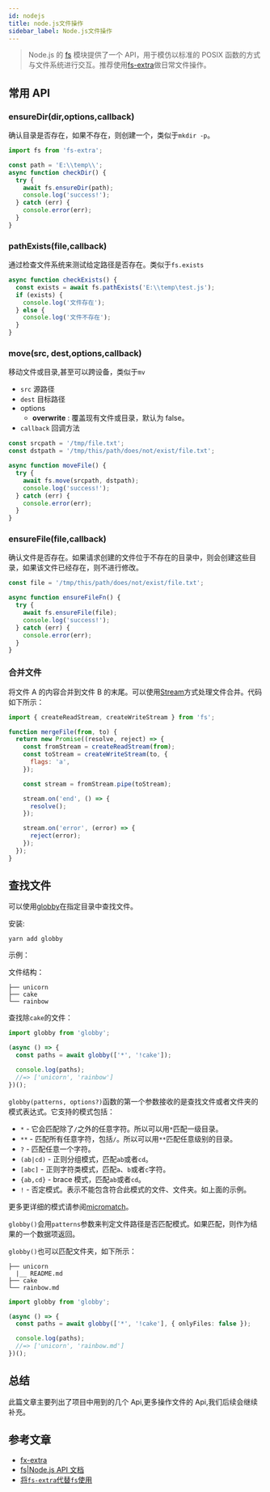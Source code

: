 ```yaml
---
id: nodejs
title: node.js文件操作
sidebar_label: Node.js文件操作
---
```


> Node.js 的 [fs](https://nodejs.org/dist/latest-v10.x/docs/api/fs.html) 模块提供了一个 API，用于模仿以标准的 POSIX 函数的方式与文件系统进行交互。推荐使用[fs-extra](https://github.com/jprichardson/node-fs-extra)做日常文件操作。

## 常用 API

### ensureDir(dir,options,callback)

确认目录是否存在，如果不存在，则创建一个，类似于`mkdir -p`。

```javascript
import fs from 'fs-extra';

const path = 'E:\\temp\\';
async function checkDir() {
  try {
    await fs.ensureDir(path);
    console.log('success!');
  } catch (err) {
    console.error(err);
  }
}
```

### pathExists(file,callback)

通过检查文件系统来测试给定路径是否存在。类似于`fs.exists`

```js
async function checkExists() {
  const exists = await fs.pathExists('E:\\temp\test.js');
  if (exists) {
    console.log('文件存在');
  } else {
    console.log('文件不存在');
  }
}
```

### move(src, dest,options,callback)

移动文件或目录,甚至可以跨设备，类似于`mv`

- `src` 源路径
- `dest` 目标路径
- options
  - **overwrite** : 覆盖现有文件或目录，默认为 false。
- `callback` 回调方法

```js
const srcpath = '/tmp/file.txt';
const dstpath = '/tmp/this/path/does/not/exist/file.txt';

async function moveFile() {
  try {
    await fs.move(srcpath, dstpath);
    console.log('success!');
  } catch (err) {
    console.error(err);
  }
}
```

### ensureFile(file,callback)

确认文件是否存在。如果请求创建的文件位于不存在的目录中，则会创建这些目录，如果该文件已经存在，则不进行修改。

```js
const file = '/tmp/this/path/does/not/exist/file.txt';

async function ensureFileFn() {
  try {
    await fs.ensureFile(file);
    console.log('success!');
  } catch (err) {
    console.error(err);
  }
}
```

### 合并文件

将文件 A 的内容合并到文件 B 的末尾。可以使用[Stream](https://nodejs.org/api/stream.html)方式处理文件合并。代码如下所示：

```js
import { createReadStream, createWriteStream } from 'fs';

function mergeFile(from, to) {
  return new Promise((resolve, reject) => {
    const fromStream = createReadStream(from);
    const toStream = createWriteStream(to, {
      flags: 'a',
    });

    const stream = fromStream.pipe(toStream);

    stream.on('end', () => {
      resolve();
    });

    stream.on('error', (error) => {
      reject(error);
    });
  });
}
```

## 查找文件

可以使用[globby](https://github.com/sindresorhus/globby)在指定目录中查找文件。

安装:

```shell
yarn add globby
```

示例：

文件结构：

```
├── unicorn
├── cake
└── rainbow
```

查找除`cake`的文件：

```typescript
import globby from 'globby';

(async () => {
  const paths = await globby(['*', '!cake']);

  console.log(paths);
  //=> ['unicorn', 'rainbow']
})();
```

`globby(patterns, options?)`函数的第一个参数接收的是查找文件或者文件夹的模式表达式。它支持的模式包括：

- `*` - 它会匹配除了`/`之外的任意字符。所以可以用`*`匹配一级目录。
- `**` - 匹配所有任意字符，包括`/`。所以可以用`**`匹配任意级别的目录。
- `?` - 匹配任意一个字符。
- `(ab|cd)` - 正则分组模式，匹配`ab`或者`cd`。
- `[abc]` - 正则字符类模式，匹配`a`、`b`或者`c`字符。
- `{ab,cd}` - brace 模式，匹配`ab`或者`cd`。
- `!` - 否定模式。表示不能包含符合此模式的文件、文件夹。如上面的示例。

更多更详细的模式请参阅[micromatch](https://github.com/micromatch/micromatch)。

`globby()`会用`patterns`参数来判定文件路径是否匹配模式。如果匹配，则作为结果的一个数据项返回。

`globby()`也可以匹配文件夹，如下所示：

```
├── unicorn
  |__ README.md
├── cake
└── rainbow.md
```

```ts
import globby from 'globby';

(async () => {
  const paths = await globby(['*', '!cake'], { onlyFiles: false });

  console.log(paths);
  //=> ['unicorn', 'rainbow.md']
})();
```

## 总结

此篇文章主要列出了项目中用到的几个 Api,更多操作文件的 Api,我们后续会继续补充。

## 参考文章

- [fx-extra](https://github.com/jprichardson/node-fs-extra#nodejs-fs-extra)
- [fs|Node.js API 文档](http://nodejs.cn/api/fs.html)
- [将`fs-extra`代替`fs`使用](https://www.colabug.com/3668248.html)
